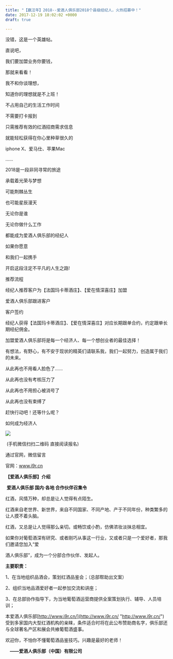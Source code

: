 ```yaml
---
title: "【赢汪年】2018--爱酒人俱乐部2018个县级经纪人，火热招募中！"
date: 2017-12-19 18:02:02 +0000
draft: true

---
```

没错，这是一个英雄帖。

直说吧，

我们要加盟业务你要钱，

那就来看看！

我不和你谈理想，

知道你的理想就是不上班！

不占用自己的生活工作时间

不需要打卡报到

只需推荐有效的红酒招商需求信息

就能轻松获得在你心里种草很久的

iphone X、爱马仕、苹果Mac

……

2018是一段非同寻常的旅途

承载着光荣与梦想

可能荆棘丛生

也可能星辰漫天

无论你是谁

无论你做什么工作

都能成为爱酒人俱乐部的经纪人

如果你愿意

和我们一起携手

开启这段注定不平凡的人生之路!

推荐流程

经纪人推荐客户为【法国玛卡蒂酒庄】、【爱在情深喜庄】加盟

>>>

爱酒人俱乐部跟进客户

>>>

客户签约

>>>

经纪人获得【法国玛卡蒂酒庄】、【爱在情深喜庄】对应长期跟单合约，约定跟单长期经纪佣金。

加盟爱酒人俱乐部将是每一个经济人、每一个想创业者的最佳选择！

有想法，有野心，有不安于现状的精英们请联系我，我们一起努力，创造属于我们的未来。

从此再也不用看人脸色了......

从此再也没有考核压力了

从此再也不用担心被消号了

从此再也没有束缚了

赶快行动吧！还等什么呢？

如何成为经济人

![](/uploads/2018/02/09/qrcode-20171219.png)

 (手机微信扫扫二维码 直接阅读报名) 

通过官网，微信留言

官网：www.i9r.cn

**【爱酒人俱乐部】介绍**

 **爱酒人俱乐部 国内·各地 合作伙伴召集令**

红酒，风情万种，却总是让人觉得有点陌生。

红酒来自老世界、新世界，来自不同国家、不同产地、产于不同年份，种类繁多的让人摸不着头脑。

红酒，又总是让人觉得那么亲切。或畅饮或小酌，仿佛浓妆淡抹总相宜。

如果你对葡萄酒深有研究、或者刚巧从事这一行业，又或者只是一个爱好者，那我们邀请您加入“爱

酒人俱乐部”，成为一个分部合作伙伴、发起人。

**主要职责：**

1、在当地组织品酒会，策划红酒品鉴会；（总部帮助出文案）

2、组织当地品酒爱好者一起参加交流和讲座；

3、在总部协作指导下，为当地葡萄酒运营商提供全案策划执行、辅导、人员培训；

本爱酒人俱乐部[http://www.i9r.cn/](http://www.i9r.cn/ "http://www.i9r.cn/") 受到多家国内大型红酒机构的亲睐，条件适合时将在此公布赞助商名字，俱乐部还与全球著名产区和展会共飨葡萄酒盛事。

欢迎你，不怕你不懂葡萄酒品鉴技巧。兴趣是最好的老师！

　**——爱酒人俱乐部（中国）有限公司**
